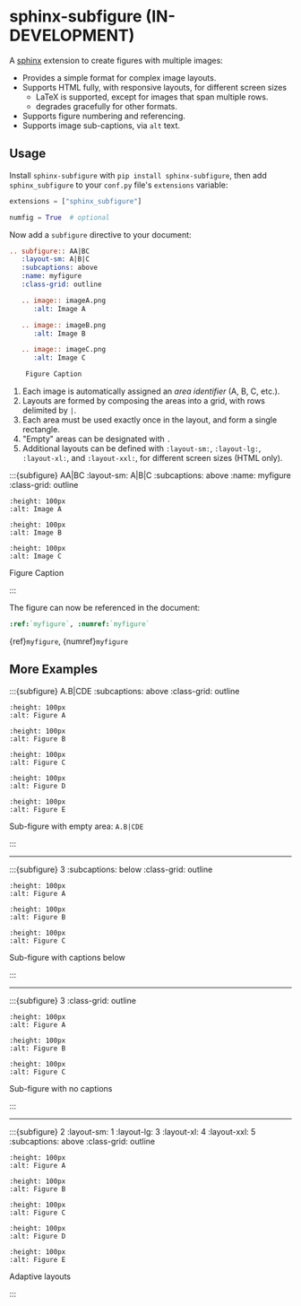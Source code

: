 # sphinx-subfigure (IN-DEVELOPMENT)

A [sphinx](https://www.sphinx-doc.org) extension to create figures with multiple images:

- Provides a simple format for complex image layouts.
- Supports HTML fully, with responsive layouts, for different screen sizes
  - LaTeX is supported, except for images that span multiple rows.
  - degrades gracefully for other formats.
- Supports figure numbering and referencing.
- Supports image sub-captions, via `alt` text.

## Usage

Install `sphinx-subfigure` with `pip install sphinx-subfigure`,
then add `sphinx_subfigure` to your `conf.py` file's `extensions` variable:

```python
extensions = ["sphinx_subfigure"]

numfig = True  # optional
```

Now add a `subfigure` directive to your document:

```restructuredtext
.. subfigure:: AA|BC
   :layout-sm: A|B|C
   :subcaptions: above
   :name: myfigure
   :class-grid: outline

   .. image:: imageA.png
      :alt: Image A

   .. image:: imageB.png
      :alt: Image B

   .. image:: imageC.png
      :alt: Image C

    Figure Caption
```

1. Each image is automatically assigned an *area identifier* (A, B, C, etc.).
2. Layouts are formed by composing the areas into a grid, with rows delimited by `|`.
3. Each area must be used exactly once in the layout, and form a single rectangle.
4. "Empty" areas can be designated with `.`
5. Additional layouts can be defined with `:layout-sm:`, `:layout-lg:`, `:layout-xl:`, and `:layout-xxl:`, for different screen sizes (HTML only).

:::{subfigure} AA|BC
:layout-sm: A|B|C
:subcaptions: above
:name: myfigure
:class-grid: outline

```{image} _static/A.png
:height: 100px
:alt: Image A
```

```{image} _static/B.png
:height: 100px
:alt: Image B
```

```{image} _static/C.png
:height: 100px
:alt: Image C
```

Figure Caption

:::

The figure can now be referenced in the document:

```restructuredtext
:ref:`myfigure`, :numref:`myfigure`
```

{ref}`myfigure`, {numref}`myfigure`

## More Examples

:::{subfigure} A.B|CDE
:subcaptions: above
:class-grid: outline

```{image} _static/A.png
:height: 100px
:alt: Figure A
```

```{image} _static/B.png
:height: 100px
:alt: Figure B
```

```{image} _static/C.png
:height: 100px
:alt: Figure C
```

```{image} _static/D.png
:height: 100px
:alt: Figure D
```

```{image} _static/E.png
:height: 100px
:alt: Figure E
```

Sub-figure with empty area: `A.B|CDE`

:::

---

:::{subfigure} 3
:subcaptions: below
:class-grid: outline

```{image} _static/A.png
:height: 100px
:alt: Figure A
```

```{image} _static/B.png
:height: 100px
:alt: Figure B
```

```{image} _static/C.png
:height: 100px
:alt: Figure C
```

Sub-figure with captions below

:::

---

:::{subfigure} 3
:class-grid: outline

```{image} _static/A.png
:height: 100px
:alt: Figure A
```

```{image} _static/B.png
:height: 100px
:alt: Figure B
```

```{image} _static/C.png
:height: 100px
:alt: Figure C
```

Sub-figure with no captions

:::

---

:::{subfigure} 2
:layout-sm: 1
:layout-lg: 3
:layout-xl: 4
:layout-xxl: 5
:subcaptions: above
:class-grid: outline

```{image} _static/A.png
:height: 100px
:alt: Figure A
```

```{image} _static/B.png
:height: 100px
:alt: Figure B
```

```{image} _static/C.png
:height: 100px
:alt: Figure C
```

```{image} _static/D.png
:height: 100px
:alt: Figure D
```

```{image} _static/E.png
:height: 100px
:alt: Figure E
```

Adaptive layouts

:::
